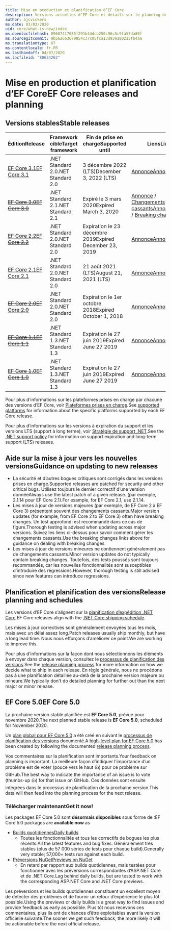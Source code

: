 ```yaml
---
title: Mise en production et planification d’EF Core
description: Versions actuelles d’EF Core et détails sur le planning des versions ultérieures
author: ajcvickers
ms.date: 03/03/2020
uid: core/what-is-new/index
ms.openlocfilehash: 89687417685f291b44dcb250c96c5c9fa57da80f
ms.sourcegitcommit: 9b562663679854c37c05fca13d93e180213fb4aa
ms.translationtype: HT
ms.contentlocale: fr-FR
ms.lasthandoff: 04/07/2020
ms.locfileid: "80634262"
---
```

# <a name="ef-core-releases-and-planning"></a><span data-ttu-id="b1c86-103">Mise en production et planification d’EF Core</span><span class="sxs-lookup"><span data-stu-id="b1c86-103">EF Core releases and planning</span></span>

## <a name="stable-releases"></a><span data-ttu-id="b1c86-104">Versions stables</span><span class="sxs-lookup"><span data-stu-id="b1c86-104">Stable releases</span></span>

| <span data-ttu-id="b1c86-105">Édition</span><span class="sxs-lookup"><span data-stu-id="b1c86-105">Release</span></span> | <span data-ttu-id="b1c86-106">Framework cible</span><span class="sxs-lookup"><span data-stu-id="b1c86-106">Target framework</span></span> | <span data-ttu-id="b1c86-107">Fin de prise en charge</span><span class="sxs-lookup"><span data-stu-id="b1c86-107">Supported until</span></span> | <span data-ttu-id="b1c86-108">Liens</span><span class="sxs-lookup"><span data-stu-id="b1c86-108">Links</span></span>
|:--------|------------------|-----------------|------
| [<span data-ttu-id="b1c86-109">EF Core 3.1</span><span class="sxs-lookup"><span data-stu-id="b1c86-109">EF Core 3.1</span></span>](https://www.nuget.org/packages/Microsoft.EntityFrameworkCore/3.1.3) | <span data-ttu-id="b1c86-110">.NET Standard 2.0</span><span class="sxs-lookup"><span data-stu-id="b1c86-110">.NET Standard 2.0</span></span> | <span data-ttu-id="b1c86-111">3 décembre 2022 (LTS)</span><span class="sxs-lookup"><span data-stu-id="b1c86-111">December 3, 2022 (LTS)</span></span> | [<span data-ttu-id="b1c86-112">Annonce</span><span class="sxs-lookup"><span data-stu-id="b1c86-112">Announcement</span></span>](https://devblogs.microsoft.com/dotnet/announcing-entity-framework-core-3-1-and-entity-framework-6-4/)
| <span data-ttu-id="b1c86-113">~~[EF Core 3.0](https://www.nuget.org/packages/Microsoft.EntityFrameworkCore/3.0.3)~~</span><span class="sxs-lookup"><span data-stu-id="b1c86-113">~~[EF Core 3.0](https://www.nuget.org/packages/Microsoft.EntityFrameworkCore/3.0.3)~~</span></span> | <span data-ttu-id="b1c86-114">.NET Standard 2.1</span><span class="sxs-lookup"><span data-stu-id="b1c86-114">.NET Standard 2.1</span></span> | <span data-ttu-id="b1c86-115">Expiré le 3 mars 2020</span><span class="sxs-lookup"><span data-stu-id="b1c86-115">Expired March 3, 2020</span></span> | <span data-ttu-id="b1c86-116">[Annonce](https://devblogs.microsoft.com/dotnet/announcing-ef-core-3-0-and-ef-6-3-general-availability/) / [Changements cassants](ef-core-3.0/breaking-changes.md)</span><span class="sxs-lookup"><span data-stu-id="b1c86-116">[Announcement](https://devblogs.microsoft.com/dotnet/announcing-ef-core-3-0-and-ef-6-3-general-availability/) / [Breaking changes](ef-core-3.0/breaking-changes.md)</span></span>
| <span data-ttu-id="b1c86-117">~~[EF Core 2.2](https://www.nuget.org/packages/Microsoft.EntityFrameworkCore/2.2.6)~~</span><span class="sxs-lookup"><span data-stu-id="b1c86-117">~~[EF Core 2.2](https://www.nuget.org/packages/Microsoft.EntityFrameworkCore/2.2.6)~~</span></span> | <span data-ttu-id="b1c86-118">.NET Standard 2.0</span><span class="sxs-lookup"><span data-stu-id="b1c86-118">.NET Standard 2.0</span></span> | <span data-ttu-id="b1c86-119">Expiration le 23 décembre 2019</span><span class="sxs-lookup"><span data-stu-id="b1c86-119">Expired December 23, 2019</span></span> | [<span data-ttu-id="b1c86-120">Annonce</span><span class="sxs-lookup"><span data-stu-id="b1c86-120">Announcement</span></span>](https://devblogs.microsoft.com/dotnet/announcing-entity-framework-core-2-2/)
| [<span data-ttu-id="b1c86-121">EF Core 2.1</span><span class="sxs-lookup"><span data-stu-id="b1c86-121">EF Core 2.1</span></span>](https://www.nuget.org/packages/Microsoft.EntityFrameworkCore/2.1.14) | <span data-ttu-id="b1c86-122">.NET Standard 2.0</span><span class="sxs-lookup"><span data-stu-id="b1c86-122">.NET Standard 2.0</span></span> | <span data-ttu-id="b1c86-123">21 août 2021 (LTS)</span><span class="sxs-lookup"><span data-stu-id="b1c86-123">August 21, 2021 (LTS)</span></span> | [<span data-ttu-id="b1c86-124">Annonce</span><span class="sxs-lookup"><span data-stu-id="b1c86-124">Announcement</span></span>](https://devblogs.microsoft.com/dotnet/announcing-entity-framework-core-2-1/)
| <span data-ttu-id="b1c86-125">~~[EF Core 2.0](https://www.nuget.org/packages/Microsoft.EntityFrameworkCore/2.0.3)~~</span><span class="sxs-lookup"><span data-stu-id="b1c86-125">~~[EF Core 2.0](https://www.nuget.org/packages/Microsoft.EntityFrameworkCore/2.0.3)~~</span></span> | <span data-ttu-id="b1c86-126">.NET Standard 2.0</span><span class="sxs-lookup"><span data-stu-id="b1c86-126">.NET Standard 2.0</span></span> | <span data-ttu-id="b1c86-127">Expiration le 1er octobre 2018</span><span class="sxs-lookup"><span data-stu-id="b1c86-127">Expired October 1, 2018</span></span> | [<span data-ttu-id="b1c86-128">Annonce</span><span class="sxs-lookup"><span data-stu-id="b1c86-128">Announcement</span></span>](https://devblogs.microsoft.com/dotnet/announcing-entity-framework-core-2-0/)
| <span data-ttu-id="b1c86-129">~~[EF Core 1.1](https://www.nuget.org/packages/Microsoft.EntityFrameworkCore/1.1.6)~~</span><span class="sxs-lookup"><span data-stu-id="b1c86-129">~~[EF Core 1.1](https://www.nuget.org/packages/Microsoft.EntityFrameworkCore/1.1.6)~~</span></span> | <span data-ttu-id="b1c86-130">.NET Standard 1.3</span><span class="sxs-lookup"><span data-stu-id="b1c86-130">.NET Standard 1.3</span></span> | <span data-ttu-id="b1c86-131">Expiration le 27 juin 2019</span><span class="sxs-lookup"><span data-stu-id="b1c86-131">Expired June 27 2019</span></span> | [<span data-ttu-id="b1c86-132">Annonce</span><span class="sxs-lookup"><span data-stu-id="b1c86-132">Announcement</span></span>](https://devblogs.microsoft.com/dotnet/announcing-entity-framework-core-1-1/)
| <span data-ttu-id="b1c86-133">~~[EF Core 1.0](https://www.nuget.org/packages/Microsoft.EntityFrameworkCore/1.0.6)~~</span><span class="sxs-lookup"><span data-stu-id="b1c86-133">~~[EF Core 1.0](https://www.nuget.org/packages/Microsoft.EntityFrameworkCore/1.0.6)~~</span></span> | <span data-ttu-id="b1c86-134">.NET Standard 1.3</span><span class="sxs-lookup"><span data-stu-id="b1c86-134">.NET Standard 1.3</span></span> | <span data-ttu-id="b1c86-135">Expiration le 27 juin 2019</span><span class="sxs-lookup"><span data-stu-id="b1c86-135">Expired June 27 2019</span></span> | [<span data-ttu-id="b1c86-136">Annonce</span><span class="sxs-lookup"><span data-stu-id="b1c86-136">Announcement</span></span>](https://devblogs.microsoft.com/dotnet/entity-framework-core-1-0-0-available/)

<span data-ttu-id="b1c86-137">Pour plus d’informations sur les plateformes prises en charge par chacune des versions d’EF Core, voir [Plateformes prises en charge](../platforms/index.md).</span><span class="sxs-lookup"><span data-stu-id="b1c86-137">See [supported platforms](../platforms/index.md) for information about the specific platforms supported by each EF Core release.</span></span>

<span data-ttu-id="b1c86-138">Pour plus d’informations sur les versions à expiration du support et les versions LTS (support à long terme), voir [Stratégie de support .NET](https://dotnet.microsoft.com/platform/support/policy/dotnet-core).</span><span class="sxs-lookup"><span data-stu-id="b1c86-138">See the [.NET support policy](https://dotnet.microsoft.com/platform/support/policy/dotnet-core) for information on support expiration and long-term support (LTS) releases.</span></span>

## <a name="guidance-on-updating-to-new-releases"></a><span data-ttu-id="b1c86-139">Aide sur la mise à jour vers les nouvelles versions</span><span class="sxs-lookup"><span data-stu-id="b1c86-139">Guidance on updating to new releases</span></span>

* <span data-ttu-id="b1c86-140">La sécurité et d’autres bogues critiques sont corrigés dans les versions prises en charge.</span><span class="sxs-lookup"><span data-stu-id="b1c86-140">Supported releases are patched for security and other critical bugs.</span></span> <span data-ttu-id="b1c86-141">Utilisez toujours le dernier correctif d’une version donnée</span><span class="sxs-lookup"><span data-stu-id="b1c86-141">Always use the latest patch of a given release.</span></span> <span data-ttu-id="b1c86-142">(par exemple, 2.1.14 pour EF Core 2.1).</span><span class="sxs-lookup"><span data-stu-id="b1c86-142">For example, for EF Core 2.1, use 2.1.14.</span></span>
* <span data-ttu-id="b1c86-143">Les mises à jour de versions majeures (par exemple, de EF Core 2 à EF Core 3) présentent souvent des changements cassants.</span><span class="sxs-lookup"><span data-stu-id="b1c86-143">Major version updates (for example, from EF Core 2 to EF Core 3) often have breaking changes.</span></span> <span data-ttu-id="b1c86-144">Un test approfondi est recommandé dans ce cas de figure.</span><span class="sxs-lookup"><span data-stu-id="b1c86-144">Thorough testing is advised when updating across major versions.</span></span> <span data-ttu-id="b1c86-145">Suivez les liens ci-dessus pour savoir comment gérer les changements cassants.</span><span class="sxs-lookup"><span data-stu-id="b1c86-145">Use the breaking changes links above for guidance on dealing with breaking changes.</span></span>
* <span data-ttu-id="b1c86-146">Les mises à jour de versions mineures ne contiennent généralement pas de changements cassants.</span><span class="sxs-lookup"><span data-stu-id="b1c86-146">Minor version updates do not typically contain breaking changes.</span></span> <span data-ttu-id="b1c86-147">Toutefois, des tests poussés sont toujours recommandés, car les nouvelles fonctionnalités sont susceptibles d’introduire des régressions.</span><span class="sxs-lookup"><span data-stu-id="b1c86-147">However, thorough testing is still advised since new features can introduce regressions.</span></span>

## <a name="release-planning-and-schedules"></a><span data-ttu-id="b1c86-148">Planification et planification des versions</span><span class="sxs-lookup"><span data-stu-id="b1c86-148">Release planning and schedules</span></span>

<span data-ttu-id="b1c86-149">Les versions d’EF Core s’alignent sur la [planification d’expédition .NET Core](https://github.com/dotnet/core/blob/master/roadmap.md).</span><span class="sxs-lookup"><span data-stu-id="b1c86-149">EF Core releases align with the [.NET Core shipping schedule](https://github.com/dotnet/core/blob/master/roadmap.md).</span></span>

<span data-ttu-id="b1c86-150">Les mises à jour correctives sont généralement envoyées tous les mois, mais avec un délai assez long.</span><span class="sxs-lookup"><span data-stu-id="b1c86-150">Patch releases usually ship monthly, but have a long lead time.</span></span>
<span data-ttu-id="b1c86-151">Nous nous efforçons d’améliorer ce point.</span><span class="sxs-lookup"><span data-stu-id="b1c86-151">We are working to improve this.</span></span>

<span data-ttu-id="b1c86-152">Pour plus d’informations sur la façon dont nous sélectionnons les éléments à envoyer dans chaque version, consultez le [processus de planification des versions](release-planning.md).</span><span class="sxs-lookup"><span data-stu-id="b1c86-152">See the [release planning process](release-planning.md) for more information on how we decide what to ship in each release.</span></span>
<span data-ttu-id="b1c86-153">En règle générale, nous ne procédons pas à une planification détaillée au-delà de la prochaine version majeure ou mineure.</span><span class="sxs-lookup"><span data-stu-id="b1c86-153">We typically don't do detailed planning for further out than the next major or minor release.</span></span>

## <a name="ef-core-50"></a><span data-ttu-id="b1c86-154">EF Core 5.0</span><span class="sxs-lookup"><span data-stu-id="b1c86-154">EF Core 5.0</span></span>

<span data-ttu-id="b1c86-155">La prochaine version stable planifiée est **EF Core 5.0**, prévue pour novembre 2020.</span><span class="sxs-lookup"><span data-stu-id="b1c86-155">The next planned stable release is **EF Core 5.0**, scheduled for November 2020.</span></span>

<span data-ttu-id="b1c86-156">Un [plan global pour EF Core 5.0](ef-core-5.0/plan.md) a été créé en suivant le [processus de planification des versions](release-planning.md) documenté.</span><span class="sxs-lookup"><span data-stu-id="b1c86-156">A [high-level plan for EF Core 5.0](ef-core-5.0/plan.md) has been created by following the documented [release planning process](release-planning.md).</span></span>

<span data-ttu-id="b1c86-157">Vos commentaires sur la planification sont importants.</span><span class="sxs-lookup"><span data-stu-id="b1c86-157">Your feedback on planning is important.</span></span>
<span data-ttu-id="b1c86-158">La meilleure façon d’indiquer l’importance d’un problème est de voter (pouce vers le haut 👍) pour ce problème sur GitHub.</span><span class="sxs-lookup"><span data-stu-id="b1c86-158">The best way to indicate the importance of an issue is to vote (thumbs-up 👍) for that issue on GitHub.</span></span>
<span data-ttu-id="b1c86-159">Ces données sont ensuite intégrées dans le processus de planification de la prochaine version.</span><span class="sxs-lookup"><span data-stu-id="b1c86-159">This data will then feed into the planning process for the next release.</span></span>

### <a name="get-it-now"></a><span data-ttu-id="b1c86-160">Télécharger maintenant</span><span class="sxs-lookup"><span data-stu-id="b1c86-160">Get it now!</span></span>

<span data-ttu-id="b1c86-161">Les packages EF Core 5.0 sont **désormais disponibles**  sous forme de :</span><span class="sxs-lookup"><span data-stu-id="b1c86-161">EF Core 5.0 packages are **available now** as</span></span>

* [<span data-ttu-id="b1c86-162">Builds quotidiennes</span><span class="sxs-lookup"><span data-stu-id="b1c86-162">Daily builds</span></span>](https://github.com/dotnet/aspnetcore/blob/master/docs/DailyBuilds.md)
  * <span data-ttu-id="b1c86-163">Toutes les fonctionnalités et tous les correctifs de bogues les plus récents.</span><span class="sxs-lookup"><span data-stu-id="b1c86-163">All the latest features and bug fixes.</span></span> <span data-ttu-id="b1c86-164">Généralement très stables (plus de 57 000 séries de tests pour chaque build).</span><span class="sxs-lookup"><span data-stu-id="b1c86-164">Generally very stable; 57,000+ tests run against each build.</span></span>
* [<span data-ttu-id="b1c86-165">Préversions NuGet</span><span class="sxs-lookup"><span data-stu-id="b1c86-165">Previews on NuGet</span></span>](https://www.nuget.org/packages/Microsoft.EntityFrameworkCore)
  * <span data-ttu-id="b1c86-166">En retard par rapport aux builds quotidiennes, mais testées pour fonctionner avec les préversions correspondantes d’ASP.NET Core et de .NET Core.</span><span class="sxs-lookup"><span data-stu-id="b1c86-166">Lag behind daily builds, but are tested to work with the corresponding ASP.NET Core and .NET Core previews.</span></span>

<span data-ttu-id="b1c86-167">Les préversions et les builds quotidiennes constituent un excellent moyen de détecter des problèmes et de fournir un retour d’expérience le plus tôt possible.</span><span class="sxs-lookup"><span data-stu-id="b1c86-167">Using the previews or daily builds is a great way to find issues and provide feedback as early as possible.</span></span>
<span data-ttu-id="b1c86-168">Plus tôt nous recevons ces commentaires, plus ils ont de chances d’être exploitables avant la version officielle suivante.</span><span class="sxs-lookup"><span data-stu-id="b1c86-168">The sooner we get such feedback, the more likely it will be actionable before the next official release.</span></span>
